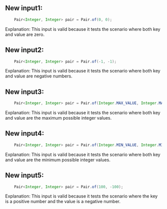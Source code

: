 ## New input1:
```java
    Pair<Integer, Integer> pair = Pair.of(0, 0);
```
Explanation: This input is valid because it tests the scenario where both key and value are zero.

## New input2:
```java
    Pair<Integer, Integer> pair = Pair.of(-1, -1);
```
Explanation: This input is valid because it tests the scenario where both key and value are negative numbers.

## New input3:
```java
    Pair<Integer, Integer> pair = Pair.of(Integer.MAX_VALUE, Integer.MAX_VALUE);
```
Explanation: This input is valid because it tests the scenario where both key and value are the maximum possible integer values.

## New input4:
```java
    Pair<Integer, Integer> pair = Pair.of(Integer.MIN_VALUE, Integer.MIN_VALUE);
```
Explanation: This input is valid because it tests the scenario where both key and value are the minimum possible integer values.

## New input5:
```java
    Pair<Integer, Integer> pair = Pair.of(100, -100);
```
Explanation: This input is valid because it tests the scenario where the key is a positive number and the value is a negative number.
